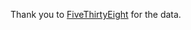 Thank you to [FiveThirtyEight](https://github.com/fivethirtyeight/data/tree/master/candy-power-ranking) for the data.
